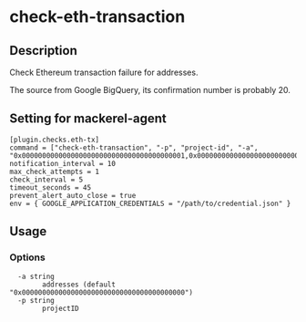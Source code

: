 # check-eth-transaction
## Description
Check Ethereum transaction failure for addresses.

The source from Google BigQuery, its confirmation number is probably 20.

## Setting for mackerel-agent
```
[plugin.checks.eth-tx]
command = ["check-eth-transaction", "-p", "project-id", "-a", "0x0000000000000000000000000000000000000001,0x0000000000000000000000000000000000000002"]
notification_interval = 10
max_check_attempts = 1
check_interval = 5
timeout_seconds = 45
prevent_alert_auto_close = true
env = { GOOGLE_APPLICATION_CREDENTIALS = "/path/to/credential.json" }
```

## Usage
### Options

```
  -a string
        addresses (default "0x0000000000000000000000000000000000000000")
  -p string
        projectID
```
